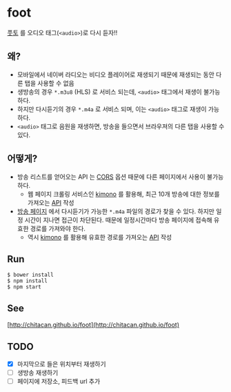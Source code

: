 # foot

[풋토](http://m.sports.naver.com/radio/list.nhn?programId=WfootballNtalk) 를 오디오 태그(`<audio>`)로 다시 듣자!!

## 왜?

* 모바일에서 네이버 라디오는 비디오 플레이어로 재생되기 때문에 재생되는 동안 다른 탭을 사용할 수 없음
* 생방송의 경우 `*.m3u8` (HLS) 로 서비스 되는데, `<audio>` 태그에서 재생이 불가능하다.
* 하지만 다시듣기의 경우 `*.m4a` 로 서비스 되며, 이는 `<audio>` 태그로 재생이 가능하다. 
* `<audio>` 태그로 음원을 재생하면, 방송을 들으면서 브라우져의 다른 탭을 사용할 수 있다.

## 어떻게?

* 방송 리스트를 얻어오는 API 는 [CORS](https://developer.mozilla.org/en-US/docs/Web/HTTP/Access_control_CORS) 옵션 때문에 다른 페이지에서 사용이 불가능 하다.
  * 웹 페이지 크롤링 서비스인 [kimono](https://www.kimonolabs.com) 를 활용해, 최근 10개 방송에 대한 정보를 가져오는 [API](https://www.kimonolabs.com/apis/3kplvmje) 작성
* [방송 페이지](http://m.sports.naver.com/radio/end.nhn?radioId=2284&programId=WfootballNtalk) 에서 다시듣기가 가능한 `*.m4a` 파일의 경로가 찾을 수 있다. 하지만 일정 시간이 지나면 접근이 차단된다. 때문에 일정시간마다 방송 페이지에 접속해 유효한 경로를 가져와야 한다.
  * 역시 [kimono](https://www.kimonolabs.com) 를 활용해 유효한 경로를 가져오는 [API](https://www.kimonolabs.com/apis/ciqlk7me) 작성

## Run

```
$ bower install
$ npm install
$ npm start
```

## See

[http://chitacan.github.io/foot](http://chitacan.github.io/foot)

## TODO

- [x] 마지막으로 들은 위치부터 재생하기
- [ ] 생방송 재생하기
- [ ] 페이지에 저장소, 피드백 url 추가
